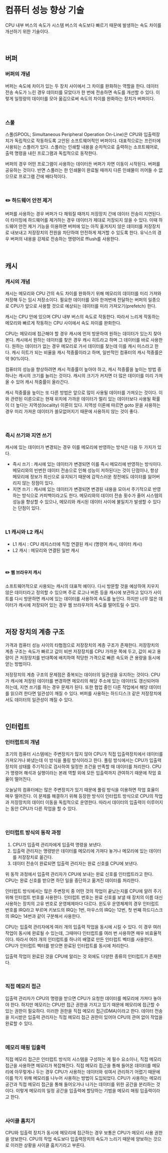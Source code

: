 # 컴퓨터 성능 향상 기술

CPU 내부 버스의 속도가 시스템 버스의 속도보다 빠르기 때문에 발생하는 속도 차이를 개선하기 위한 기술이다.

<br>



## 버퍼

### 버퍼의 개념

버퍼는 속도에 차이가 있는 두 장치 사이에서 그 차이를 완화하는 역할을 한다. 데이터 전송 속도가 느린 경우 데이터를 모았다가 한 번에 전송하면 속도를 개선할 수 있다. 이렇게 일정량의 데이터를 모아 옮김으로써 속도의 차이를 완화하는 장치가 버퍼이다.

<br>



### 스풀

스풀(SPOOL; Simultaneous Peripheral Operation On-Line)은 CPU와 입출력장치가 독립적으로 작동하도록 고안된 소프트웨어적인 버퍼이다. 대표적으로는 프린터에 사용되는 스풀러가 있다. 스풀러는 인쇄할 내용을 순차적으로 출력하는 소프트웨어로, 출력 명령을 내린 프로그램과 독립적으로 동작한다.

버퍼의 경우 어떤 프로그램이 사용하는 데이터든 버퍼가 차면 이동이 시작된다. 버퍼를 공유하는 것이다. 반면 스풀러는 한 인쇄물이 완료될 때까지 다른 인쇄물이 끼어들 수 없으므로 프로그램 간에 배타적이다.

<br>



### :pencil2: 하드웨어 안전 제거

버퍼를 사용하는 경우 버퍼가 다 채워질 때까지 저장장치 간에 데이터 전송이 지연된다. 이 타이밍에 하드웨어를 제거하는 경우 데이터가 제대로 저장되지 않을 수 있다. 이때 하드웨어 안전 제거 기능을 이용하면 버퍼에 있는 아직 옮겨지지 않은 데이터를 저장장치로 내보내고 저장장치의 전원을 차단하여 안전하게 제거할 수 있도록 한다. 유닉스의 경우 버퍼의 내용을 강제로 전송하는 명령어로 fflush를 사용한다.

<br>



## 캐시

### 캐시의 개념

캐시는 메모리와 CPU 간의 속도 차이를 완화하기 위해 메모리의 데이터를 미리 가져와 저장해 두는 임시 저장소이다. 필요한 데이터를 모아 한꺼번에 전달하는 버퍼의 일종으로 CPU가 앞으로 사용할 것으로 예상되는 데이터를 미리 가져오기(prefetch) 한다.

캐시는 CPU 안에 있으며 CPU 내부 버스의 속도로 작동한다. 따라서 느리게 작동하는 메모리와 빠르게 작동하는 CPU 사이에서 속도 차이를 완화한다. 

CPU는 메모리에 접근해야 할 경우 캐시에 먼저 방문하여 원하는 데이터가 있는지 찾아본다. 캐시에서 원하는 데이터를 찾은 경우 캐시 히트라고 하며 그 데이터를 바로 사용한다. 원하는 데이터가 없는 경우 메모리로 가서 데이터를 찾는데 이를 캐시 미스라고 한다. 캐시 히트가 되는 비율을 캐시 적중률이라고 하며, 일반적인 컴퓨터의 캐시 적중률은 약 90%이다.

컴퓨터의 성능을 향상하려면 캐시 적중률이 높아야 하고, 캐시 적중률을 높이는 방법 중 하나는 캐시의 크기를 늘리는 것이다. 캐시의 크기가 커지면 더 많은 데이터를 미리 가져올 수 있어 캐시 적중률이 올라간다. 

캐시 적중률을 높이는 또 다른 방법은 앞으로 많이 사용될 데이터를 가져오는 것이다. 이와 관련된 이론으로는 현재 위치에 가까운 데이터가 멀리 있는 데이터보다 사용될 확률이 더 높다는 지역성(locality) 이론이 있다. 지역성 이론에 따르면 goto 문을 사용하는 경우 미리 가져온 데이터가 쓸모없어지기 때문에 사용하지 않는 것이 좋다.

<br>



### 즉시 쓰기와 지연 쓰기

캐시에 있는 데이터가 변경되는 경우 이를 메모리에 반영하는 방식은 다음 두 가지가 있다.

- 즉시 쓰기 : 캐시에 있는 데이터가 변경되면 이를 즉시 메모리에 반영하는 방식이다. 메모리와의 빈번한 데이터 전송으로 인해 성능이 저하된다는 것이 단점이나, 항상 메모리에 정보가 최신으로 유지되기 때문에 갑작스러운 정전에도 데이터를 잃어버리지 않는 장점이 있다.
- 지연 쓰기 : 캐시에 있는 데이터가 변경되면 변경된 내용을 모아서 주기적으로 반영하는 방식으로 카피백이라고도 한다. 메모리와의 데이터 전송 횟수가 줄어 시스템의 성능을 향상할 수 있으나, 메모리와 캐시된 데이터 사이에 불일치가 발생할 수 있다는 단점이 있다.

<br>



### L1 캐시와 L2 캐시

- L1 캐시 : CPU 레지스터에 직접 연결된 캐시 (명령어 캐시, 데이터 캐시)
- L2 캐시 : 메모리와 연결된 일반 캐시

<br>

#### :pencil2: 웹 브라우저 캐시

소프트웨어적으로 사용되는 캐시의 대표적 예이다. 다시 방문할 것을 예상하여 지우지 않은 데이터라고 정의할 수 있으며 주로 로고나 버튼 등을 캐시에 보관하고 있다가 사이트를 다시 방문하면 캐시에 있는 데이터를 사용하여 속도를 높인다. 하지만 너무 많은 데이터가 캐시에 저장되어 있는 경우 웹 브라우저의 속도를 떨어트릴 수 있다.

<br>



## 저장 장치의 계층 구조

가격과 컴퓨터 성능 사이의 타협점으로 저장장치의 계층 구조가 존재한다. 저장장치의 계층 구조는 속도가 빠르고 값이 비싼 저장장치를 CPU 가까운 쪽에 두고, 값이 싸고 용량이 큰 저장장치를 반대쪽에 배치하여 적당한 가격으로 빠른 속도와 큰 용량을 동시에 얻는 방법이다.

저장장치의 계층 구조의 문제점은 중복되는 데이터의 일관성을 유지하는 것이다. CPU가 캐시에 저장된 데이터를 변경하면 메모리의 해당 주소에 있는 데이터도 갱신되어야 하는데, 지연 쓰기를 하는 경우 문제가 된다. 또한 협업 중인 다른 작업에서 해당 데이터를 읽으려 한다면 일관성이 깨질 수 있다. 버퍼를 사용하는 하드디스크 같은 저장장치에서도 데이터의 일관성이 깨질 수 있다.

<br>



## 인터럽트

### 인터럽트의 개념

초기의 컴퓨터 시스템에는 주변장치가 많지 않아 CPU가 직접 입출력장치에서 데이터를 가져오거나 봐냈는데 이 방식을 풀링 방식이라고 한다. 풀링 방식에서는 CPU가 입출력 장치의 상태를 주기적으로 검사하여 일정한 조건을 만족할 때 데이터를 처리한다. CPU가 명령어 해석과 실행이라는 본래 역할 외에 모든 입출력까지 관여하기 때문에 작업 효율이 떨어진다.

오늘날의 컴퓨터에는 많은 주변장치가 있기 때문에 풀링 방식을 이용하면 작업 효율이 매우 떨어진다. 이 문제를 해결하기 위해 등장한 방식이 인터럽트 방식으로 CPU의 작업과 저장장치의 데이터 이동을 독립적으로 운영한다. 따라서 데이터의 입출력이 이루어지는 동안 CPU가 다른 작업을 할 수 있다.

<br>



### 인터럽트 방식의 동작 과정

1. CPU가 입출력 관리자에게 입출력 명령을 보낸다.
2. 입출력 관리자는 명령받은 데이터를 메모리에 가져다 놓거나 메모리에 있는 데이터를 저장장치로 옮긴다.
3. 데이터 전송이 완료되면 입출력 관리자는 완료 신호를 CPU에 보낸다.

위 동작 과정에서 입출력 관리자가 CPU에 보내는 완료 신호를 인터럽트라고 한다. CPU는 완료 신호를 받으면 하던 일을 중단하고 옮겨진 데이터를 처리한다.

인터럽트 방식에서는 많은 주변장치 중 어떤 것의 작업이 끝났는지를 CPU에 알려 주기 위해 인터럽트 번호를 사용한다. 인터럽트 번호는 완료 신호를 보낼 때 장치의 이름 대신 사용하는 장치의 고유 번호로 운영체제마다 다르다. 윈도우 운영체제의 경우 인터럽트 번호를 IRQ라고 부르며 키보드의 IRQ는 1번, 마우스의 IRQ는 12번, 첫 번째 하드디스크의 IRQ는 14번과 같이 구분해서 사용한다.

CPU는 입출력 관리자에게 여러 개의 입출력 작업을 동시에 시킬 수 있다. 이 경우 여러 작업이 동시에 완료될 수 있는데, 그때마다 인터럽트를 여러 번 사용하면 매우 비효율적이다. 따라서 여러 개의 인터럽트를 하나의 배열로 만든 인터럽트 벡터를 사용한다. CPU가 인터럽트 벡터를 받으면 완료된 인터럽트를 동시에 처리한다.

입출력 작업이 완료된 것을 CPU에 알리는 것 외에도 다양한 종류의 인터럽트가 존재한다.

<br>



### 직접 메모리 접근

입출력 관리자가 CPU의 명령을 받으면 CPU가 요청한 데이터를 메모리에 가져다 놓아야 한다. 하지만 메모리는 CPU만 접근 권한을 가지고 있기 때문에 메모리에 접근할 수 있는 권한이 필요하다. 이러한 권한을 직접 메모리 접근(DMA)이라고 한다. 데이터 전송을 지시받은 입출력 관리자는 직접 메모리 접근 권한이 있어야 CPU의 관여 없이 작업을 완료할 수 있다.

<br>



### 메모리 매핑 입출력

직접 메모리 접근은 인터럽트 방식의 시스템을 구성하는 게 필수 요소이나, 직접 메모리 접근을 사용하면 메모리가 복잡해진다. 직접 메모리 접근을 통해 들어온 데이터를 메모리에 아무렇게나 두는 경우 CPU가 사용하는 데이터와 섞여서 관리하기 어렵기 때문에 이를 막기 위해 메모리를 나누어 사용하는 방법이 도입되었다. CPU가 사용하는 메모리 공간과 직접 메모리 접근을 통해 들어오거나 나가는 데이터를 위한 공간을 분리하는 것이다. 이렇게 메모리의 일정 공간을 입출력에 할당하는 기법을 메모리 매핑 입출력이라고 한다.

<br>



### 사이클 훔치기

CPU와 입출력 장치가 동시에 메모리에 접근하는 경우 보통은 CPU가 메모리 사용 권한을 양보한다. CPU의 작업 속도보다 입출력장치의 속도가 느리기 때문에 양보하는 것으로 이러한 상황을 사이클 훔치기라고 부른다.













